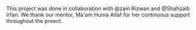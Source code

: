 This project was done in collaboration with @zain Rizwan and @Shahzaib Irfan. We thank our mentor, Ma'am Huma Altaf for her continuous support throughout the proect. 
